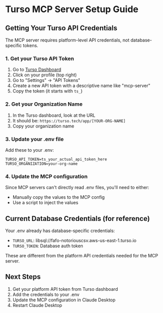 # Turso MCP Server Setup Guide

## Getting Your Turso API Credentials

The MCP server requires platform-level API credentials, not database-specific tokens.

### 1. Get your Turso API Token
1. Go to [Turso Dashboard](https://turso.tech/app)
2. Click on your profile (top right)
3. Go to "Settings" → "API Tokens"
4. Create a new API token with a descriptive name like "mcp-server"
5. Copy the token (it starts with `ts_`)

### 2. Get your Organization Name
1. In the Turso dashboard, look at the URL
2. It should be: `https://turso.tech/app/[YOUR-ORG-NAME]`
3. Copy your organization name

### 3. Update your .env file
Add these to your .env:
```
TURSO_API_TOKEN=ts_your_actual_api_token_here
TURSO_ORGANIZATION=your-org-name
```

### 4. Update the MCP configuration
Since MCP servers can't directly read .env files, you'll need to either:
- Manually copy the values to the MCP config
- Use a script to inject the values

## Current Database Credentials (for reference)
Your .env already has database-specific credentials:
- `TURSO_URL`: libsql://fafo-notoriouscsv.aws-us-east-1.turso.io
- `TURSO_TOKEN`: Database auth token

These are different from the platform API credentials needed for the MCP server.

## Next Steps
1. Get your platform API token from Turso dashboard
2. Add the credentials to your .env
3. Update the MCP configuration in Claude Desktop
4. Restart Claude Desktop